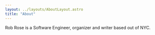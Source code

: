 ```yaml
---
layout: ../layouts/AboutLayout.astro
title: "About"
---
```


Rob Rose is a Software Engineer, organizer and writer based out of NYC.
